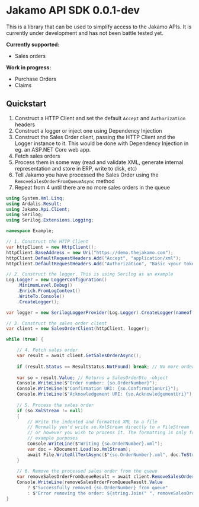 # Jakamo API SDK 0.0.1-dev

This is a library that can be used to simplify access to the Jakamo APIs. 
It is currently under development and has not been battle tested yet.

**Currently supported:**
- Sales orders

**Work in progress:**
- Purchase Orders
- Claims

## Quickstart

1) Construct a HTTP Client and set the default ```Accept``` and ```Authorization``` headers
2) Construct a logger or inject one using Dependency Injection
3) Construct the Sales Order client, passing the HTTP Client and the Logger instance to it. This would be done with 
Dependency Injection in eg. an ASP.NET Core web app. 
4) Fetch sales orders
5) Process them in some way (read and validate XML, generate internal representation and store in ERP, write to disk, etc)
6) Tell Jakamo you have processed the Sales Order using the ```RemoveSalesOrderFromQueueAsync``` method
7) Repeat from 4 until there are no more sales orders in the queue

```c#
using System.Xml.Linq;
using Ardalis.Result;
using Jakamo.Api.Client;
using Serilog;
using Serilog.Extensions.Logging;

namespace Example;

// 1. Construct the HTTP Client
var httpClient = new HttpClient();
httpClient.BaseAddress = new Uri("https://demo.thejakamo.com");
httpClient.DefaultRequestHeaders.Add("Accept", "application/xml");
httpClient.DefaultRequestHeaders.Add("Authorization", "Basic <your token here>");

// 2. Construct the logger. This is using Serilog as an example
Log.Logger = new LoggerConfiguration()
    .MinimumLevel.Debug()
    .Enrich.FromLogContext()
    .WriteTo.Console()
    .CreateLogger();

var logger = new SerilogLoggerProvider(Log.Logger).CreateLogger(nameof(SalesOrderClient));

// 3. Construct the sales order client
var client = new SalesOrderClient(httpClient, logger);

while (true) {

    // 4. Fetch sales order
    var result = await client.GetSalesOrderAsync();
        
    if (result.Status == ResultStatus.NotFound) break; // No more orders, break out of loop
        
    var so = result.Value; // Returns a SalesOrderDto -object
    Console.WriteLine($"Order number: {so.OrderNumber}");
    Console.WriteLine($"Confirmation URI: {so.ConfirmationUri}");
    Console.WriteLine($"Acknowledgement URI: {so.AcknowledgementUri}");
    
    // 5. Process the sales order
    if (so.XmlStream != null)
    {
        // Write the indented and formatted XML to a file
        // Normally you'd write so.XmlStream directly to a FileStream
        // or however you wish to process it. The formatting is only for
        // example purposes
        Console.WriteLine($"Writing {so.OrderNumber}.xml");
        var doc = XDocument.Load(so.XmlStream);
        await File.WriteAllTextAsync($"{so.OrderNumber}.xml", doc.ToString());
    }
    
    // 6. Remove the processed sales order from the queue
    var removeSalesOrderFromQueueResult = await client.RemoveSalesOrderFromQueueAsync(so.AcknowledgementUri);
    Console.WriteLine(removeSalesOrderFromQueueResult.Value
        ? $"Successfully removed {so.OrderNumber} from queue"
        : $"Error removing the order: ${string.Join(" ", removeSalesOrderFromQueueResult.Errors)}"); 
}
```